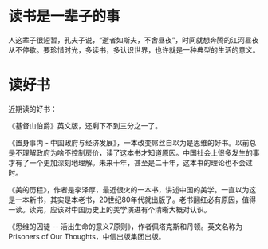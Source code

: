 # 读书是一辈子的事

人这辈子很短暂，孔夫子说，“逝者如斯夫，不舍昼夜”，时间就想奔腾的江河昼夜从不停歇。要珍惜时光，多读书，多认识世界，也许就是一种典型的生活的意义。

# 读好书

近期读的好书：

《基督山伯爵》英文版，还剩下不到三分之一了。

《置身事内 - 中国政府与经济发展》，一本改变屌丝自以为是思维的好书。以前总是不理解政府为啥不控制房价，读了这本书才知道原因。中国社会上很多发生的事才有了一个更加深刻地理解。未来十年，甚至是二十年，这本书的理论也不会过时。

《美的历程》，作者是李泽厚，最近很火的一本书，讲述中国的美学。一直以为这是一本新书，其实是本老书，20世纪80年代就出版了。老书翻红必有原因，值得一读。读完，应该对中国历史上的美学演进有个清晰大概对认识。

《思维的囚徒 -- 活出生命的意义7原则》，作者佩塔克斯和丹顿。英文名称为Prisoners of Our Thoughts，中信出版集团出版。
